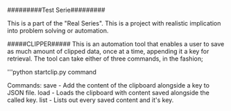 #########Test Serie#########

This is a part of the "Real Series". This is a project with realistic implication into problem solving or automation.

#####CLIPPER##### 
This is an automation tool that enables a user to save as much amount of clipped data, once at a time, appending it a key for retrieval.
The tool can take either of three commands, in the fashion;

'''python startclip.py command

Commands:
    save -  Add the content of the clipboard alongside a key to JSON file.
    load -  Loads the clipboard with content saved alongside the called key.
    list -  Lists out every saved content and it's key.